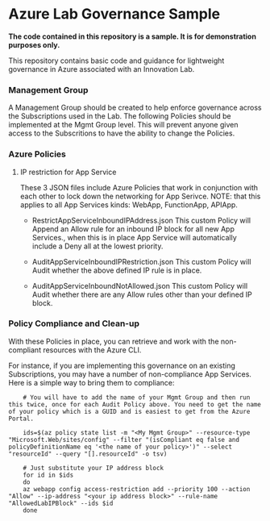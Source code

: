 # Azure Lab Governance Sample  

**The code contained in this repository is a sample. It is for demonstration purposes only.** 

This repository contains basic code and guidance for lightweight governance in Azure associated with an Innovation Lab. 

### Management Group

A Management Group should be created to help enforce governance across the Subscriptions used in the Lab. The following Policies should be implemented at the Mgmt Group level. This will prevent anyone given access to the Subscritions to have the ability to change the Policies.


### Azure Policies

1. IP restriction for App Service

    These 3 JSON files include Azure Policies that work in conjunction with each other to lock down the networking for App Serivce. NOTE: that this applies to all App Services kinds: WebApp, FunctionApp, APIApp. 

    * RestrictAppServiceInboundIPAddress.json
    This custom Policy will Append an Allow rule for an inbound IP block for all new App Services., when this is in place App Service will automatically include a Deny all at the lowest priority. 

    * AuditAppServiceInboundIPRestriction.json
    This custom Policy will Audit whether the above defined IP rule is in place. 

    * AuditAppServiceInboundNotAllowed.json
    This custom Policy will Audit whether there are any Allow rules other than your defined IP block.  



### Policy Compliance and Clean-up

With these Policies in place, you can retrieve and work with the non-compliant resources with the Azure CLI. 

For instance, if you are implementing this governance on an existing Subscriptions, you may have a number of non-compliance App Services. Here is a simple way to bring them to compliance: 

````
    # You will have to add the name of your Mgmt Group and then run this twice, once for each Audit Policy above. You need to get the name of your policy which is a GUID and is easiest to get from the Azure Portal. 

    ids=$(az policy state list -m "<My Mgmt Group>" --resource-type "Microsoft.Web/sites/config" --filter "(isCompliant eq false and policyDefinitionName eq '<the name of your policy>')" --select "resourceId" --query "[].resourceId" -o tsv)

    # Just substitute your IP address block
    for id in $ids
    do
    az webapp config access-restriction add --priority 100 --action "Allow" --ip-address "<your ip address block>" --rule-name "AllowedLabIPBlock" --ids $id
    done

````

